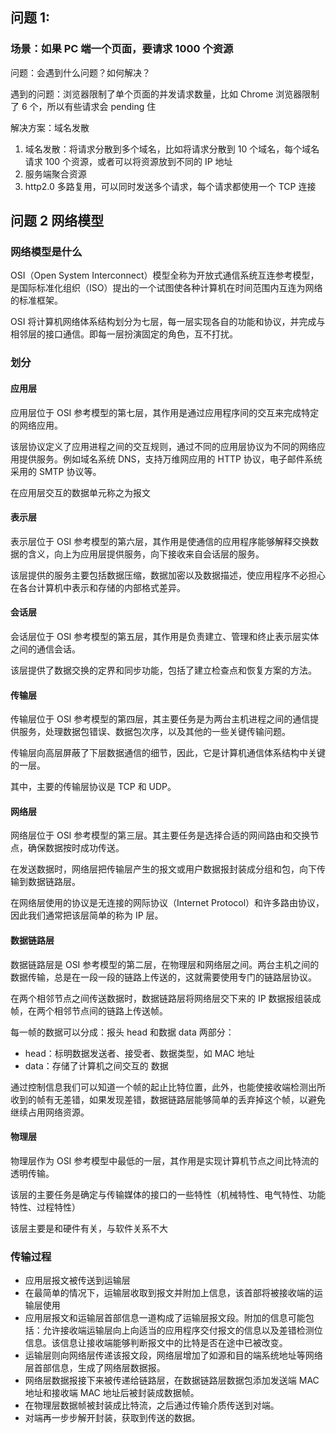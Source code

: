 ## 问题 1:

### 场景：如果 PC 端一个页面，要请求 1000 个资源

问题：会遇到什么问题？如何解决？

遇到的问题：浏览器限制了单个页面的并发请求数量，比如 Chrome 浏览器限制了 6 个，所以有些请求会 pending 住

解决方案：域名发散

1. 域名发散：将请求分散到多个域名，比如将请求分散到 10 个域名，每个域名请求 100 个资源，或者可以将资源放到不同的 IP 地址
2. 服务端聚合资源
3. http2.0 多路复用，可以同时发送多个请求，每个请求都使用一个 TCP 连接

## 问题 2 网络模型

### 网络模型是什么

OSI（Open System Interconnect）模型全称为开放式通信系统互连参考模型，是国际标准化组织（ISO）提出的一个试图使各种计算机在时间范围内互连为网络的标准框架。

OSI 将计算机网络体系结构划分为七层，每一层实现各自的功能和协议，并完成与相邻层的接口通信。即每一层扮演固定的角色，互不打扰。

### 划分

#### 应用层

应用层位于 OSI 参考模型的第七层，其作用是通过应用程序间的交互来完成特定的网络应用。

该层协议定义了应用进程之间的交互规则，通过不同的应用层协议为不同的网络应用提供服务。例如域名系统 DNS，支持万维网应用的 HTTP 协议，电子邮件系统采用的 SMTP 协议等。

在应用层交互的数据单元称之为报文

#### 表示层

表示层位于 OSI 参考模型的第六层，其作用是使通信的应用程序能够解释交换数据的含义，向上为应用层提供服务，向下接收来自会话层的服务。

该层提供的服务主要包括数据压缩，数据加密以及数据描述，使应用程序不必担心在各台计算机中表示和存储的内部格式差异。

#### 会话层

会话层位于 OSI 参考模型的第五层，其作用是负责建立、管理和终止表示层实体之间的通信会话。

该层提供了数据交换的定界和同步功能，包括了建立检查点和恢复方案的方法。

#### 传输层

传输层位于 OSI 参考模型的第四层，其主要任务是为两台主机进程之间的通信提供服务，处理数据包错误、数据包次序，以及其他的一些关键传输问题。

传输层向高层屏蔽了下层数据通信的细节，因此，它是计算机通信体系结构中关键的一层。

其中，主要的传输层协议是 TCP 和 UDP。

#### 网络层

网络层位于 OSI 参考模型的第三层。其主要任务是选择合适的网间路由和交换节点，确保数据按时成功传送。

在发送数据时，网络层把传输层产生的报文或用户数据报封装成分组和包，向下传输到数据链路层。

在网络层使用的协议是无连接的网际协议（Internet Protocol）和许多路由协议，因此我们通常把该层简单的称为 IP 层。

#### 数据链路层

数据链路层是 OSI 参考模型的第二层，在物理层和网络层之间。两台主机之间的数据传输，总是在一段一段的链路上传送的，这就需要使用专门的链路层协议。

在两个相邻节点之间传送数据时，数据链路层将网络层交下来的 IP 数据报组装成帧，在两个相邻节点间的链路上传送帧。

每一帧的数据可以分成：报头 head 和数据 data 两部分：

-   head：标明数据发送者、接受者、数据类型，如 MAC 地址
-   data：存储了计算机之间交互的 数据

通过控制信息我们可以知道一个帧的起止比特位置，此外，也能使接收端检测出所收到的帧有无差错，如果发现差错，数据链路层能够简单的丢弃掉这个帧，以避免继续占用网络资源。

#### 物理层

物理层作为 OSI 参考模型中最低的一层，其作用是实现计算机节点之间比特流的透明传输。

该层的主要任务是确定与传输媒体的接口的一些特性（机械特性、电气特性、功能特性、过程特性）

该层主要是和硬件有关，与软件关系不大

### 传输过程

-   应用层报文被传送到运输层
-   在最简单的情况下，运输层收取到报文并附加上信息，该首部将被接收端的运输层使用
-   应用层报文和运输层首部信息一道构成了运输层报文段。附加的信息可能包括：允许接收端运输层向上向适当的应用程序交付报文的信息以及差错检测位信息。该信息让接收端能够判断报文中的比特是否在途中已被改变。
-   运输层则向网络层传递该报文段，网络层增加了如源和目的端系统地址等网络层首部信息，生成了网络层数据报。
-   网络层数据报接下来被传递给链路层，在数据链路层数据包添加发送端 MAC 地址和接收端 MAC 地址后被封装成数据帧。
-   在物理层数据帧被封装成比特流，之后通过传输介质传送到对端。
-   对端再一步步解开封装，获取到传送的数据。
